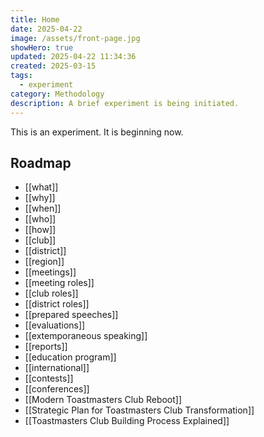 ```yaml
---
title: Home
date: 2025-04-22
image: /assets/front-page.jpg
showHero: true
updated: 2025-04-22 11:34:36
created: 2025-03-15
tags:
  - experiment
category: Methodology
description: A brief experiment is being initiated.
---
```

This is an experiment. It is beginning now.

## Roadmap 

- [[what]]
- [[why]]
- [[when]]
- [[who]]
- [[how]]
- [[club]]
- [[district]]
- [[region]]
- [[meetings]]
- [[meeting roles]]
- [[club roles]]
- [[district roles]]
- [[prepared speeches]]
- [[evaluations]]
- [[extemporaneous speaking]] 
- [[reports]]
- [[education program]] 
- [[international]] 
- [[contests]]
- [[conferences]] 
- [[Modern Toastmasters Club Reboot]]
- [[Strategic Plan for Toastmasters Club Transformation]]
- [[Toastmasters Club Building Process Explained]]